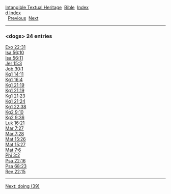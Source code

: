 [Intangible Textual Heritage](../../index)  [Bible](../index) 
[Index](index)   
[d Index](_d_)  
  [Previous](c03320)  [Next](c03322) 

------------------------------------------------------------------------

### &lt;dogs&gt; 24 entries

[Exo 22:31](../kjv/exo022.htm#031)  
[Isa 56:10](../kjv/isa056.htm#010)  
[Isa 56:11](../kjv/isa056.htm#011)  
[Jer 15:3](../kjv/jer015.htm#003)  
[Job 30:1](../kjv/job030.htm#001)  
[Kg1 14:11](../kjv/kg1014.htm#011)  
[Kg1 16:4](../kjv/kg1016.htm#004)  
[Kg1 21:19](../kjv/kg1021.htm#019)  
[Kg1 21:19](../kjv/kg1021.htm#019)  
[Kg1 21:23](../kjv/kg1021.htm#023)  
[Kg1 21:24](../kjv/kg1021.htm#024)  
[Kg1 22:38](../kjv/kg1022.htm#038)  
[Kg2 9:10](../kjv/kg2009.htm#010)  
[Kg2 9:36](../kjv/kg2009.htm#036)  
[Luk 16:21](../kjv/luk016.htm#021)  
[Mar 7:27](../kjv/mar007.htm#027)  
[Mar 7:28](../kjv/mar007.htm#028)  
[Mat 15:26](../kjv/mat015.htm#026)  
[Mat 15:27](../kjv/mat015.htm#027)  
[Mat 7:6](../kjv/mat007.htm#006)  
[Phi 3:2](../kjv/phi003.htm#002)  
[Psa 22:16](../kjv/psa022.htm#016)  
[Psa 68:23](../kjv/psa068.htm#023)  
[Rev 22:15](../kjv/rev022.htm#015)  

------------------------------------------------------------------------

[Next: doing (39)](c03322)
